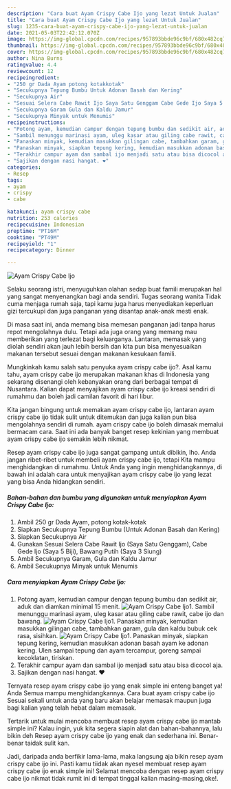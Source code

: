 ```yaml
---
description: "Cara buat Ayam Crispy Cabe Ijo yang lezat Untuk Jualan"
title: "Cara buat Ayam Crispy Cabe Ijo yang lezat Untuk Jualan"
slug: 1235-cara-buat-ayam-crispy-cabe-ijo-yang-lezat-untuk-jualan
date: 2021-05-03T22:42:12.070Z
image: https://img-global.cpcdn.com/recipes/957893bbde96c9bf/680x482cq70/ayam-crispy-cabe-ijo-foto-resep-utama.jpg
thumbnail: https://img-global.cpcdn.com/recipes/957893bbde96c9bf/680x482cq70/ayam-crispy-cabe-ijo-foto-resep-utama.jpg
cover: https://img-global.cpcdn.com/recipes/957893bbde96c9bf/680x482cq70/ayam-crispy-cabe-ijo-foto-resep-utama.jpg
author: Nina Burns
ratingvalue: 4.4
reviewcount: 12
recipeingredient:
- "250 gr Dada Ayam potong kotakkotak"
- "Secukupnya Tepung Bumbu Untuk Adonan Basah dan Kering"
- "Secukupnya Air"
- "Sesuai Selera Cabe Rawit Ijo Saya Satu Genggam Cabe Gede Ijo Saya 5 Biji Bawang Putih Saya 3 Siung"
- "Secukupnya Garam Gula dan Kaldu Jamur"
- "Secukupnya Minyak untuk Menumis"
recipeinstructions:
- "Potong ayam, kemudian campur dengan tepung bumbu dan sedikit air, aduk dan diamkan minimal 15 menit."
- "Sambil menunggu marinasi ayam, uleg kasar atau giling cabe rawit, cabe ijo dan bawang."
- "Panaskan minyak, kemudian masukkan gilingan cabe, tambahkan garam, gula dan kaldu bubuk cek rasa, sisihkan."
- "Panaskan minyak, siapkan tepung kering, kemudian masukkan adonan basah ayam ke adonan kering. Ulen sampai tepung dan ayam tercampur, goreng sampai kecoklatan, tiriskan."
- "Terakhir campur ayam dan sambal ijo menjadi satu atau bisa dicocol aja."
- "Sajikan dengan nasi hangat. ❤️"
categories:
- Resep
tags:
- ayam
- crispy
- cabe

katakunci: ayam crispy cabe 
nutrition: 253 calories
recipecuisine: Indonesian
preptime: "PT16M"
cooktime: "PT49M"
recipeyield: "1"
recipecategory: Dinner

---
```



![Ayam Crispy Cabe Ijo](https://img-global.cpcdn.com/recipes/957893bbde96c9bf/680x482cq70/ayam-crispy-cabe-ijo-foto-resep-utama.jpg)

Selaku seorang istri, menyuguhkan olahan sedap buat famili merupakan hal yang sangat menyenangkan bagi anda sendiri. Tugas seorang  wanita Tidak cuma menjaga rumah saja, tapi kamu juga harus menyediakan keperluan gizi tercukupi dan juga panganan yang disantap anak-anak mesti enak.

Di masa  saat ini, anda memang bisa memesan panganan jadi tanpa harus repot mengolahnya dulu. Tetapi ada juga orang yang memang mau memberikan yang terlezat bagi keluarganya. Lantaran, memasak yang diolah sendiri akan jauh lebih bersih dan kita pun bisa menyesuaikan makanan tersebut sesuai dengan makanan kesukaan famili. 



Mungkinkah kamu salah satu penyuka ayam crispy cabe ijo?. Asal kamu tahu, ayam crispy cabe ijo merupakan makanan khas di Indonesia yang sekarang disenangi oleh kebanyakan orang dari berbagai tempat di Nusantara. Kalian dapat menyajikan ayam crispy cabe ijo kreasi sendiri di rumahmu dan boleh jadi camilan favorit di hari libur.

Kita jangan bingung untuk memakan ayam crispy cabe ijo, lantaran ayam crispy cabe ijo tidak sulit untuk ditemukan dan juga kalian pun bisa mengolahnya sendiri di rumah. ayam crispy cabe ijo boleh dimasak memalui bermacam cara. Saat ini ada banyak banget resep kekinian yang membuat ayam crispy cabe ijo semakin lebih nikmat.

Resep ayam crispy cabe ijo juga sangat gampang untuk dibikin, lho. Anda jangan ribet-ribet untuk membeli ayam crispy cabe ijo, tetapi Kita mampu menghidangkan di rumahmu. Untuk Anda yang ingin menghidangkannya, di bawah ini adalah cara untuk menyajikan ayam crispy cabe ijo yang lezat yang bisa Anda hidangkan sendiri.

<!--inarticleads1-->

##### Bahan-bahan dan bumbu yang digunakan untuk menyiapkan Ayam Crispy Cabe Ijo:

1. Ambil 250 gr Dada Ayam, potong kotak-kotak
1. Siapkan Secukupnya Tepung Bumbu (Untuk Adonan Basah dan Kering)
1. Siapkan Secukupnya Air
1. Gunakan Sesuai Selera Cabe Rawit Ijo (Saya Satu Genggam), Cabe Gede Ijo (Saya 5 Biji), Bawang Putih (Saya 3 Siung)
1. Ambil Secukupnya Garam, Gula dan Kaldu Jamur
1. Ambil Secukupnya Minyak untuk Menumis




<!--inarticleads2-->

##### Cara menyiapkan Ayam Crispy Cabe Ijo:

1. Potong ayam, kemudian campur dengan tepung bumbu dan sedikit air, aduk dan diamkan minimal 15 menit.
<img src="https://img-global.cpcdn.com/steps/a5252a5571082399/160x128cq70/ayam-crispy-cabe-ijo-langkah-memasak-1-foto.jpg" alt="Ayam Crispy Cabe Ijo">1. Sambil menunggu marinasi ayam, uleg kasar atau giling cabe rawit, cabe ijo dan bawang.
<img src="https://img-global.cpcdn.com/steps/537cab65177778c2/160x128cq70/ayam-crispy-cabe-ijo-langkah-memasak-2-foto.jpg" alt="Ayam Crispy Cabe Ijo">1. Panaskan minyak, kemudian masukkan gilingan cabe, tambahkan garam, gula dan kaldu bubuk cek rasa, sisihkan.
<img src="https://img-global.cpcdn.com/steps/176cf3fc11015493/160x128cq70/ayam-crispy-cabe-ijo-langkah-memasak-3-foto.jpg" alt="Ayam Crispy Cabe Ijo">1. Panaskan minyak, siapkan tepung kering, kemudian masukkan adonan basah ayam ke adonan kering. Ulen sampai tepung dan ayam tercampur, goreng sampai kecoklatan, tiriskan.
1. Terakhir campur ayam dan sambal ijo menjadi satu atau bisa dicocol aja.
1. Sajikan dengan nasi hangat. ❤️




Ternyata resep ayam crispy cabe ijo yang enak simple ini enteng banget ya! Anda Semua mampu menghidangkannya. Cara buat ayam crispy cabe ijo Sesuai sekali untuk anda yang baru akan belajar memasak maupun juga bagi kalian yang telah hebat dalam memasak.

Tertarik untuk mulai mencoba membuat resep ayam crispy cabe ijo mantab simple ini? Kalau ingin, yuk kita segera siapin alat dan bahan-bahannya, lalu bikin deh Resep ayam crispy cabe ijo yang enak dan sederhana ini. Benar-benar taidak sulit kan. 

Jadi, daripada anda berfikir lama-lama, maka langsung aja bikin resep ayam crispy cabe ijo ini. Pasti kamu tiidak akan nyesel membuat resep ayam crispy cabe ijo enak simple ini! Selamat mencoba dengan resep ayam crispy cabe ijo nikmat tidak rumit ini di tempat tinggal kalian masing-masing,oke!.

